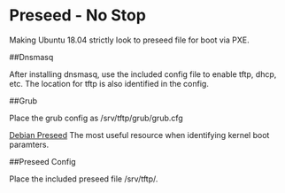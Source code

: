 # Preseed - No Stop

Making Ubuntu 18.04 strictly look to preseed file for boot via PXE.

##Dnsmasq

After installing dnsmasq, use the included config file to enable tftp, dhcp, etc. The location for tftp is also identified in the config.

##Grub

Place the grub config as /srv/tftp/grub/grub.cfg

[Debian Preseed](https://www.debian.org/releases/wheezy/ia64/apbs02.html.en) The most useful resource when identifying kernel boot paramters.

##Preseed Config

Place the included preseed file /srv/tftp/.
